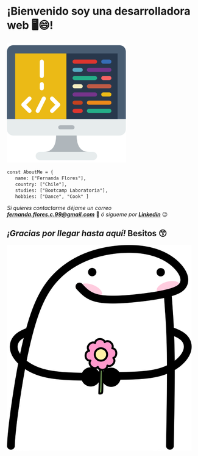 # ¡Bienvenido soy una desarrolladora web 🖥😄!
   
![coding](coding.png) 

    const AboutMe = { 
       name: ["Fernanda Flores"],
       country: ["Chile"], 
       studies: ["Bootcamp Laboratoria"],
       hobbies: ["Dance", "Cook" ] 
  

*Si quieres contactarme déjame un correo  **fernanda.flores.c.99@gmail.com*** 📧
 *ó sígueme por **[Linkedin](https://www.linkedin.com/in/ferfloresc/)*** 😉

 ## *¡Gracias por llegar hasta aquí!*  Besitos 😙
![coding](tiernito.png) 
